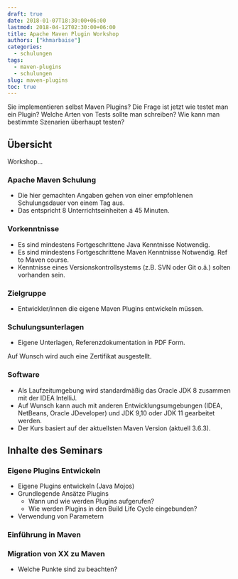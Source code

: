 ```yaml
---
draft: true 
date: 2018-01-07T18:30:00+06:00
lastmod: 2018-04-12T02:30:00+06:00
title: Apache Maven Plugin Workshop
authors: ["khmarbaise"]
categories:
  - schulungen
tags:
  - maven-plugins
  - schulungen
slug: maven-plugins
toc: true
---
```

Sie implementieren selbst Maven Plugins? Die Frage ist jetzt
wie testet man ein Plugin? Welche Arten von Tests sollte man schreiben?
Wie kann man bestimmte Szenarien überhaupt testen?


## Übersicht

Workshop...

### Apache Maven Schulung


 * Die hier gemachten Angaben gehen von einer empfohlenen 
   Schulungsdauer von einem Tag aus.
 * Das entspricht 8 Unterrichtseinheiten á 45 Minuten.

### Vorkenntnisse
 
 * Es sind mindestens Fortgeschrittene Java Kenntnisse Notwendig.
 * Es sind mindestens Fortgeschrittene Maven Kenntnisse Notwendig.
   Ref to Maven course.
 * Kenntnisse eines Versionskontrollsystems (z.B. SVN oder Git o.ä.) solten vorhanden sein.

### Zielgruppe

 * Entwickler/innen die eigene Maven Plugins entwickeln müssen.

### Schulungsunterlagen

 * Eigene Unterlagen, Referenzdokumentation in PDF Form.

Auf Wunsch wird auch eine Zertifikat ausgestellt.

### Software

 * Als Laufzeitumgebung wird standardmäßig das Oracle JDK 8 zusammen mit der IDEA IntelliJ.
 * Auf Wunsch kann auch mit anderen Entwicklungsumgebungen
   (IDEA, NetBeans, Oracle JDeveloper) und JDK 9,10  oder JDK 11 gearbeitet werden.
 * Der Kurs basiert auf der aktuellsten Maven Version (aktuell 3.6.3).


## Inhalte des Seminars

### Eigene Plugins Entwickeln 

 * Eigene Plugins entwickeln (Java Mojos)
 * Grundlegende Ansätze Plugins
   * Wann und wie werden Plugins aufgerufen?
   * Wie werden Plugins in den Build Life Cycle
     eingebunden?
 * Verwendung von Parametern


### Einführung in Maven

### Migration von XX zu Maven

 * Welche Punkte sind zu beachten?



[maven]: https://maven.apache.org/
[pom]: https://maven.apache.org/pom.html
[life-cycle]: https://maven.apache.org/guides/introduction/introduction-to-the-lifecycle.html
[layout]: https://maven.apache.org/guides/introduction/introduction-to-the-standard-directory-layout.html
[plugin-jar]: https://maven.apache.org/plugins/maven-jar-plugin/
[plugin-war]: https://maven.apache.org/plugins/maven-war-plugin/
[plugin-ear]: https://maven.apache.org/plugins/maven-ear-plugin/
[plugin-rar]: https://maven.apache.org/plugins/maven-rar-plugin/

[plugin-clean]: https://maven.apache.org/plugins/maven-clean-plugin/
